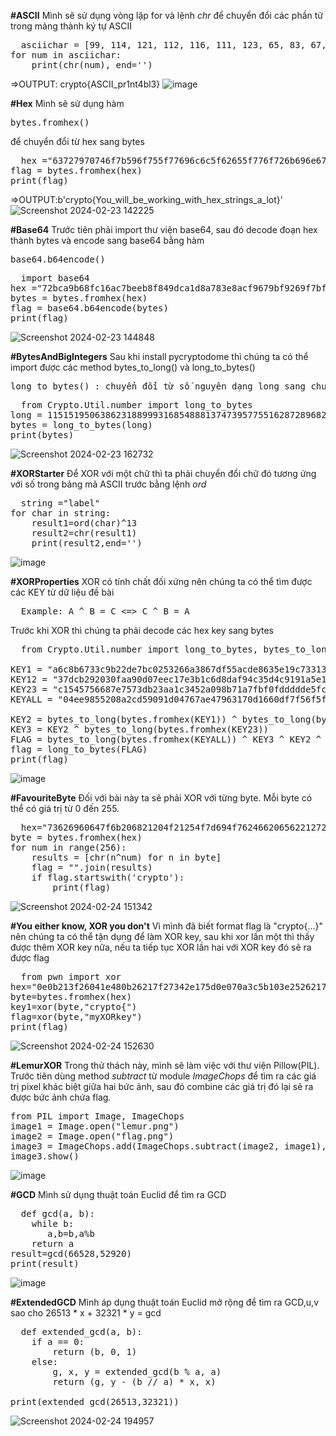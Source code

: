 **#ASCII**
Mình sẽ sử dụng vòng lặp for và lệnh _chr_ để chuyển đổi các phần tử trong mảng thành ký tự ASCII
<pre>
  asciichar = [99, 114, 121, 112, 116, 111, 123, 65, 83, 67, 73, 73, 95, 112, 114, 49, 110, 116, 52, 98, 108, 51, 125]
for num in asciichar:
    print(chr(num), end='')
</pre>

  =>OUTPUT: crypto{ASCII_pr1nt4bl3}
![image](https://github.com/hoahangsau/CryptohackChallenge/assets/153940762/6f29e1f9-67c2-43e5-a325-a45dcff3a985)

**#Hex**
Mình sẽ sử dụng hàm <pre>bytes.fromhex()</pre> để chuyển đổi từ hex sang bytes
<pre>
  hex ="63727970746f7b596f755f77696c6c5f62655f776f726b696e675f776974685f6865785f737472696e67735f615f6c6f747d"
flag = bytes.fromhex(hex)
print(flag)
</pre>
=>OUTPUT:b'crypto{You_will_be_working_with_hex_strings_a_lot}'
![Screenshot 2024-02-23 142225](https://github.com/hoahangsau/CryptohackChallenge/assets/153940762/4dc34072-d512-4ff8-b0dc-d73ee5f52032)

**#Base64**
Trước tiên phải import thư viện base64, sau đó decode đoạn hex thành bytes và encode sang base64 bằng hàm <pre>base64.b64encode()</pre>
<pre>
  import base64
hex ="72bca9b68fc16ac7beeb8f849dca1d8a783e8acf9679bf9269f7bf"
bytes = bytes.fromhex(hex)
flag = base64.b64encode(bytes)
print(flag)
</pre>
![Screenshot 2024-02-23 144848](https://github.com/hoahangsau/CryptohackChallenge/assets/153940762/f75f3306-e21e-4156-bf62-a269cc9e0775)

**#BytesAndBigIntegers**
Sau khi install pycryptodome thì chúng ta có thể import được các method bytes_to_long() và long_to_bytes()
<pre>long_to_bytes() : chuyển đổi từ số nguyên dạng long sang chuỗi bytes, còn bytes_to_long() thì ngược lại</pre>
<pre>
  from Crypto.Util.number import long_to_bytes
long = 11515195063862318899931685488813747395775516287289682636499965282714637259206269
bytes = long_to_bytes(long)
print(bytes)
</pre>
![Screenshot 2024-02-23 162732](https://github.com/hoahangsau/CryptohackChallenge/assets/153940762/567d8deb-d466-441d-9e7b-cdb5a793687d)

**#XORStarter**
Để XOR với một chữ thì ta phải chuyển đổi chữ đó tương ứng với số trong bảng mã ASCII trước bằng lệnh _ord_
<pre>
  string ="label"
for char in string:
    result1=ord(char)^13
    result2=chr(result1)
    print(result2,end='')
</pre>
![image](https://github.com/hoahangsau/CryptohackChallenge/assets/153940762/0c8ede1a-ad1a-452a-84c5-32847f926e72)

**#XORProperties**
XOR có tính chất đối xứng nên chúng ta có thể tìm được các KEY từ dữ liệu đề bài
<pre>
  Example: A ^ B = C <=> C ^ B = A
</pre>
Trước khi XOR thì chúng ta phải decode các hex key sang bytes
<pre>
  from Crypto.Util.number import long_to_bytes, bytes_to_long 

KEY1 = "a6c8b6733c9b22de7bc0253266a3867df55acde8635e19c73313"
KEY12 = "37dcb292030faa90d07eec17e3b1c6d8daf94c35d4c9191a5e1e"
KEY23 = "c1545756687e7573db23aa1c3452a098b71a7fbf0fddddde5fc1"
KEYALL = "04ee9855208a2cd59091d04767ae47963170d1660df7f56f5faf"

KEY2 = bytes_to_long(bytes.fromhex(KEY1)) ^ bytes_to_long(bytes.fromhex(KEY12))
KEY3 = KEY2 ^ bytes_to_long(bytes.fromhex(KEY23))
FLAG = bytes_to_long(bytes.fromhex(KEYALL)) ^ KEY3 ^ KEY2 ^ bytes_to_long(bytes.fromhex(KEY1))
flag = long_to_bytes(FLAG)
print(flag)
</pre>
![image](https://github.com/hoahangsau/CryptohackChallenge/assets/153940762/2e520d29-d70b-4947-835d-287a4471ca78)

**#FavouriteByte**
Đối với bài này ta sẽ phải XOR với từng byte. Mỗi byte có thể có giá trị từ 0 đến 255.
<Pre>
  hex="73626960647f6b206821204f21254f7d694f7624662065622127234f726927756d"
byte = bytes.fromhex(hex)
for num in range(256):   
    results = [chr(n^num) for n in byte]
    flag = "".join(results)   
    if flag.startswith('crypto'):
        print(flag)
</Pre>
![Screenshot 2024-02-24 151342](https://github.com/hoahangsau/CryptohackChallenge/assets/153940762/cbdecca9-18cd-4ab1-9cb3-6ecd1f127713)

**#You either know, XOR you don't**
Vì mình đã biết format flag là "crypto{...}" nên chúng ta có thể tận dụng để làm XOR key, sau khi xor lần một thì thấy được thêm XOR key nữa, nếu ta tiếp tục XOR lần hai với XOR key đó sẽ ra được flag
<Pre>
  from pwn import xor 
hex="0e0b213f26041e480b26217f27342e175d0e070a3c5b103e2526217f27342e175d0e077e263451150104"
byte=bytes.fromhex(hex)
key1=xor(byte,"crypto{")
flag=xor(byte,"myXORkey")
print(flag)
</Pre>
![Screenshot 2024-02-24 152630](https://github.com/hoahangsau/CryptohackChallenge/assets/153940762/7bff5185-2dec-4351-85d3-20e6135d9b5b)

**#LemurXOR**
Trong thử thách này, mình sẽ làm việc với thư viện Pillow(PIL). Trước tiên dùng method _subtract_ từ module _ImageChops_ để tìm ra các giá trị pixel khác biệt giữa hai bức ảnh, sau đó combine các giá trị đó lại sẽ ra được bức ảnh chứa flag.
<Pre>
from PIL import Image, ImageChops
image1 = Image.open("lemur.png")
image2 = Image.open("flag.png")
image3 = ImageChops.add(ImageChops.subtract(image2, image1), ImageChops.subtract(image1, image2))
image3.show()
</Pre>
![image](https://github.com/hoahangsau/CryptohackChallenge/assets/153940762/269ce55f-a9a4-4a82-8808-68619b4a1d32)

**#GCD**
Mình sử dụng thuật toán Euclid để tìm ra GCD
<pre>
  def gcd(a, b):
    while b:
       a,b=b,a%b
    return a
result=gcd(66528,52920)
print(result)
</pre>
![image](https://github.com/hoahangsau/CryptohackChallenge/assets/153940762/cffdba3c-e587-4581-ab0f-30e21900e823)

**#ExtendedGCD**
Mình áp dụng thuật toán Euclid mở rộng để tìm ra GCD,u,v sao cho 26513 * x + 32321 * y = gcd
<pre>
  def extended_gcd(a, b):
    if a == 0:
        return (b, 0, 1)
    else:
        g, x, y = extended_gcd(b % a, a)
        return (g, y - (b // a) * x, x)

print(extended_gcd(26513,32321))
</pre>
![Screenshot 2024-02-24 194957](https://github.com/hoahangsau/CryptohackChallenge/assets/153940762/2de568c7-4e42-464e-9194-4c5667ffadc5)
